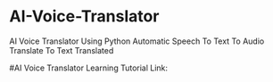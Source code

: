 # AI-Voice-Translator
AI Voice Translator Using Python Automatic Speech To Text To Audio Translate To Text Translated

#AI Voice Translator Learning Tutorial
Link: 
